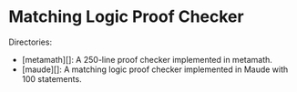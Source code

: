 # Matching Logic Proof Checker

Directories:

* [metamath][]: A 250-line proof checker implemented in metamath.  
* [maude][]: A matching logic proof checker implemented in Maude with 100 statements. 